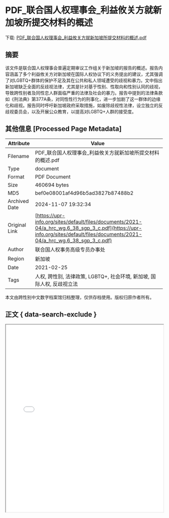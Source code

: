 # PDF_联合国人权理事会_利益攸关方就新加坡所提交材料的概述

<!-- tcd_download_link -->
下载: <a href="PDF_联合国人权理事会_利益攸关方就新加坡所提交材料的概述.pdf" download>PDF_联合国人权理事会_利益攸关方就新加坡所提交材料的概述.pdf</a>
<!-- tcd_download_link_end -->

## 摘要

<!-- tcd_abstract -->
该文件是联合国人权理事会普遍定期审议工作组关于新加坡的报告的概述。报告内容涵盖了多个利益攸关方对新加坡在国际人权协议下的义务提出的建议，尤其强调了对LGBTQ+群体的保护不足及其在公共和私人领域遭受的歧视和暴力。文中指出新加坡缺乏全面的反歧视法律，尤其是针对基于性别、性取向和性别认同的歧视，导致跨性别者及同性恋人群面临严重的法律及社会的暴力。报告中提到的法律条款如《刑法典》第377A条，对同性性行为的刑事化，进一步加剧了这一群体的边缘化和歧视。报告同时呼吁新加坡政府采取措施，如废除歧视性法律，设立独立的反歧视委员会，以及开展公众教育，以提高对LGBTQ+人群的接受度。

<!-- tcd_abstract_end -->

## 其他信息 [Processed Page Metadata]

| Attribute       | Value                                  |
|-----------------|----------------------------------------|
| Filename        | PDF_联合国人权理事会_利益攸关方就新加坡所提交材料的概述.pdf                             |
| Type            | document                                 |
| Format          | PDF Document                               |
| Size            | 460694 bytes                           |
| MD5             | bef0e08001af4d96b5ad3827b87488b2                                  |
| Archived Date   | 2024-11-07 19:32:34                             |
| Original Link   | [https://upr-info.org/sites/default/files/documents/2021-04/a_hrc_wg.6_38_sgp_3_c.pdf](https://upr-info.org/sites/default/files/documents/2021-04/a_hrc_wg.6_38_sgp_3_c.pdf)                         |
| Author          | 联合国人权事务高级专员办事处                               |
| Region          | 新加坡                               |
| Date            | 2021-02-25                                 |
| Tags            | 人权, 跨性别, 法律政策, LGBTQ+, 社会环境, 新加坡, 国际人权, 反歧视立法                                 |

本文由跨性别中文数字档案馆归档整理，仅供存档使用。版权归原作者所有。


## 正文 { data-search-exclude }

<!-- tcd_main_text -->
<iframe src="../PDF_联合国人权理事会_利益攸关方就新加坡所提交材料的概述.pdf" width="100%" height="600px">
    <p>无法显示PDF，请下载查看。</p>
</iframe>
<!-- tcd_main_text_end -->

